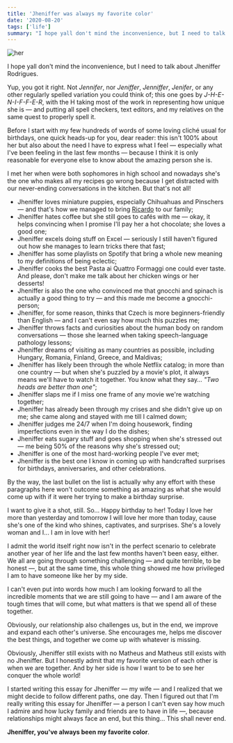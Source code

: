 ```yaml
---
title: 'Jheniffer was always my favorite color'
date: '2020-08-20'
tags: ['life']
summary: "I hope yall don't mind the inconvenience, but I need to talk about Jheniffer Rodrigues."
---
```


![her](/posts/jheniffer-was-always-my-favorite-color/her.jpg)

I hope yall don't mind the inconvenience, but I need to talk about Jheniffer Rodrigues.

Yup, you got it right. Not _Jennifer_, nor _Jeniffer_, _Jenniffer_, _Jenifer_, or any other regularly spelled variation you could think of; this one goes by _J-H-E-N-I-F-F-E-R_, with the H taking most of the work in representing how unique she is — and putting all spell checkers, text editors, and my relatives on the same quest to properly spell it.

Before I start with my few hundreds of words of some loving cliché usual for birthdays, one quick heads-up for you, dear reader: this isn't 100% about her but also about the need I have to express what I feel — especially what I've been feeling in the last few months — because I think it is only reasonable for everyone else to know about the amazing person she is.

I met her when were both sophomores in high school and nowadays she's the one who makes all my recipes go wrong because I get distracted with our never-ending conversations in the kitchen. But that's not all!

- Jheniffer loves miniature puppies, especially Chihuahuas and Pinschers — and that's how we managed to bring [Ricardo](https://www.instagram.com/ricardo.domenico/) to our family;
- Jheniffer hates coffee but she still goes to cafés with me — okay, it helps convincing when I promise I'll pay her a hot chocolate; she loves a good one;
- Jheniffer excels doing stuff on Excel — seriously I still haven't figured out how she manages to learn tricks there that fast;
- Jheniffer has some playlists on Spotify that bring a whole new meaning to my definitions of being eclectic;
- Jheniffer cooks the best Pasta ai Quattro Formaggi one could ever taste. And please, don't make me talk about her chicken wings or her desserts!
- Jheniffer is also the one who convinced me that gnocchi and spinach is actually a good thing to try — and this made me become a gnocchi-person;
- Jheniffer, for some reason, thinks that Czech is more beginners-friendly than English — and I can't even say how much this puzzles me;
- Jheniffer throws facts and curiosities about the human body on random conversations — those she learned when taking speech-language pathology lessons;
- Jheniffer dreams of visiting as many countries as possible, including Hungary, Romania, Finland, Greece, and Maldivas;
- Jheniffer has likely been through the whole Netflix catalog; in more than one country — but when she's puzzled by a movie's plot, it always means we'll have to watch it together. You know what they say… _"Two heads are better than one"_;
- Jheniffer slaps me if I miss one frame of any movie we're watching together;
- Jheniffer has already been through my crises and she didn't give up on me; she came along and stayed with me till I calmed down;
- Jheniffer judges me 24/7 when I'm doing housework, finding imperfections even in the way I do the dishes;
- Jheniffer eats sugary stuff and goes shopping when she's stressed out — me being 50% of the reasons why she's stressed out;
- Jheniffer is one of the most hard-working people I've ever met;
- Jheniffer is the best one I know in coming up with handcrafted surprises for birthdays, anniversaries, and other celebrations.

By the way, the last bullet on the list is actually why any effort with these paragraphs here won't outcome something as amazing as what she would come up with if it were her trying to make a birthday surprise.

I want to give it a shot, still. So… Happy birthday to her! Today I love her more than yesterday and tomorrow I will love her more than today, cause she's one of the kind who shines, captivates, and surprises. She's a lovely woman and I... I am in love with her!

I admit the world itself right now isn't in the perfect scenario to celebrate another year of her life and the last few months haven't been easy, either. We all are going through something challenging — and quite terrible, to be honest —, but at the same time, this whole thing showed me how privileged I am to have someone like her by my side.

I can't even put into words how much I am looking forward to all the incredible moments that we are still going to have — and I am aware of the tough times that will come, but what matters is that we spend all of these together.

Obviously, our relationship also challenges us, but in the end, we improve and expand each other's universe. She encourages me, helps me discover the best things, and together we come up with whatever is missing.

Obviously, Jheniffer still exists with no Matheus and Matheus still exists with no Jheniffer. But I honestly admit that my favorite version of each other is when we are together. And by her side is how I want to be to see her conquer the whole world!

I started writing this essay for Jheniffer — my wife — and I realized that we might decide to follow different paths, one day. Then I figured out that I'm really writing this essay for Jheniffer — a person I can't even say how much I admire and how lucky family and friends are to have in life —, because relationships might always face an end, but this thing… This shall never end.

**Jheniffer, you've always been my favorite color**.
